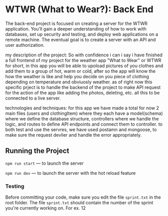 # WTWR (What to Wear?): Back End

The back-end project is focused on creating a server for the WTWR application. You’ll gain a deeper understanding of how to work with databases, set up security and testing, and deploy web applications on a remote machine. The eventual goal is to create a server with an API and user authorization.

my description of the project: So with confidence i can i say i have finished a full frontend of my project for the weather app "What to Wear" or WTWR for short, in this app you will be able to upoload pictures of you clothes and add them to a group of hot, warm or cold, after so the app will know the how the weather is like and help you decide on you piece of clothing depending on temperature and obviuosly weather. as of right now this specific prject is to handle the backend of the project to make API request for the action of the app like adding the photos, deleting, etc. all this to be connected to a live server.

technologies and techniques: for this app we have made a total for now 2 main files (users and clothingItem) where they each have a model(schema) where we define the database structure, controllers where we handle the logic, and routes to define API endpoints and connect them to controller. to both test and use the servres, we have used postamn and mongoose, to make sure the request devlier and handle the error appropriately.

## Running the Project

`npm run start` — to launch the server

`npm run dev` — to launch the server with the hot reload feature

### Testing

Before committing your code, make sure you edit the file `sprint.txt` in the root folder. The file `sprint.txt` should contain the number of the sprint you're currently working on. For ex. 12

